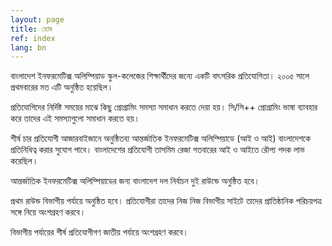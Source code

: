```yaml
---
layout: page
title: হোম
ref: index
lang: bn
---
```


বাংলাদেশ ইনফরমেটিক্স অলিম্পিয়াড স্কুল-কলেজের শিক্ষার্থীদের জন্যে একটি বাৎসরিক প্রতিযোগিতা। ২০০৫ সালে প্রথমবারের মত এটি অনুষ্ঠিত হয়েছিল। 

প্রতিযোগিদের নির্দিষ্ট সময়ের মাঝে কিছু প্রোগ্রামিং সমস্যা সমাধান করতে দেয়া হয়। সি/সি++ প্রোগ্রামিং ভাষা ব্যাবহার করে তাদের এই সমস্যাগুলো সমাধান করতে হয়।  

শীর্ষ চার প্রতিযোগী আজারবাইজানে অনুষ্ঠিতব্য আন্তর্জাতিক ইনফরমেটিক্স অলিম্পিয়াডে (আই ও আই) বাংলাদেশকে প্রতিনিধিত্ব করার সুযোগ পাবে। বাংলাদেশের প্রতিযোগী তাসমিম রেজা গতবারের আই ও আইতে রৌপ্য পদক লাভ করেছিল।

আন্তর্জাতিক ইনফরমেটিক্স অলিম্পিয়াডের জন্য বাংলাদেশ দল নির্বাচন দুই রাউন্ডে অনুষ্ঠিত হবে। 

প্রথম রাউন্ড বিভাগীয় পর্যায়ে অনুষ্ঠিত হবে। প্রতিযোগীরা তাদের নিজ নিজ বিভাগীয় সাইটে তাদের প্রাতিষ্ঠানিক পরিচয়পত্র সঙ্গে নিয়ে অংশগ্রহণ করবে।

বিভাগীয় পর্যায়ের শীর্ষ প্রতিযোগীগণ জাতীয় পর্যায়ে অংশগ্রহণ করবে।
